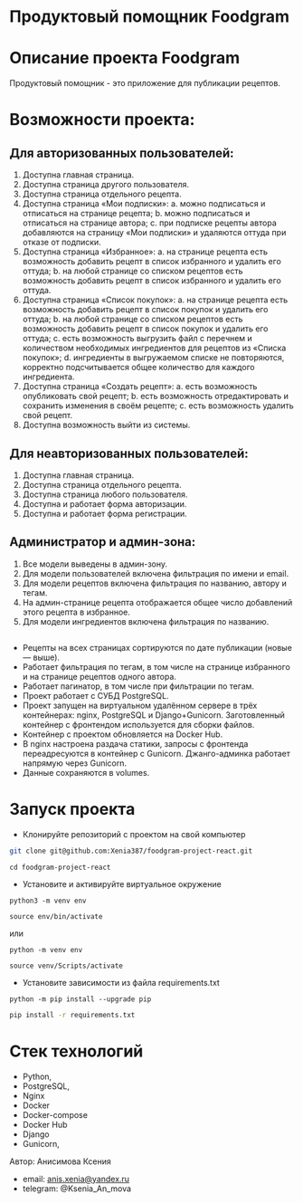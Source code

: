 # Продуктовый помощник Foodgram 

# Описание проекта Foodgram
Продуктовый помощник - это приложение для публикации рецептов.

# Возможности проекта:
## Для авторизованных пользователей:
  1. Доступна главная страница.
  2. Доступна страница другого пользователя.
  3. Доступна страница отдельного рецепта.
  4. Доступна страница «Мои подписки»:
      a. можно подписаться и отписаться на странице рецепта;
      b. можно подписаться и отписаться на странице автора;
      c. при подписке рецепты автора добавляются на страницу «Мои подписки» и удаляются оттуда при отказе от подписки.
  5. Доступна страница «Избранное»:
      a. на странице рецепта есть возможность добавить рецепт в список избранного и удалить его оттуда;
      b. на любой странице со списком рецептов есть возможность добавить рецепт в список избранного и удалить его оттуда.
  6. Доступна страница «Список покупок»:
      a. на странице рецепта есть возможность добавить рецепт в список покупок и удалить его оттуда;
      b. на любой странице со списком рецептов есть возможность добавить рецепт в список покупок и удалить его оттуда;
      c. есть возможность выгрузить файл с перечнем и количеством необходимых ингредиентов для рецептов из «Списка покупок»;
      d. ингредиенты в выгружаемом списке не повторяются, корректно подсчитывается общее количество для каждого ингредиента.
  7. Доступна страница «Создать рецепт»:
      a. есть возможность опубликовать свой рецепт;
      b. есть возможность отредактировать и сохранить изменения в своём рецепте;
      c. есть возможность удалить свой рецепт.
  8. Доступна возможность выйти из системы.

## Для неавторизованных пользователей:
  1. Доступна главная страница.
  2. Доступна страница отдельного рецепта.
  3. Доступна страница любого пользователя.
  4. Доступна и работает форма авторизации.
  5. Доступна и работает форма регистрации.

## Администратор и админ-зона:
  1. Все модели выведены в админ-зону.
  2. Для модели пользователей включена фильтрация по имени и email.
  3. Для модели рецептов включена фильтрация по названию, автору и тегам.
  4. На админ-странице рецепта отображается общее число добавлений этого рецепта в избранное.
  5. Для модели ингредиентов включена фильтрация по названию.

##
- Рецепты на всех страницах сортируются по дате публикации (новые — выше).
- Работает фильтрация по тегам, в том числе на странице избранного и на странице рецептов одного автора.
- Работает пагинатор, в том числе при фильтрации по тегам.
- Проект работает с СУБД PostgreSQL.
- Проект запущен на виртуальном удалённом сервере в трёх контейнерах: nginx, PostgreSQL и Django+Gunicorn. Заготовленный контейнер с фронтендом используется для сборки файлов.
- Контейнер с проектом обновляется на Docker Hub.
- В nginx настроена раздача статики, запросы с фронтенда переадресуются в контейнер с Gunicorn. Джанго-админка работает напрямую через Gunicorn.
- Данные сохраняются в volumes.


# Запуск проекта

- Клонируйте репозиторий с проектом на свой компьютер
```bash
git clone git@github.com:Xenia387/foodgram-project-react.git
```

```
cd foodgram-project-react
```

- Установите и активируйте виртуальное окружение

```
python3 -m venv env
```

```
source env/bin/activate
```

  или

```
python -m venv env
```

```
source venv/Scripts/activate
```

- Установите зависимости из файла requirements.txt
  
```
python -m pip install --upgrade pip
```

```bash
pip install -r requirements.txt
```

# Стек технологий
- Python,
- PostgreSQL,
- Nginx
- Docker
- Docker-compose
- Docker Hub
- Django
- Gunicorn,

Автор: Анисимова Ксения
- email: anis.xenia@yandex.ru
- telegram: @Ksenia_An_mova
